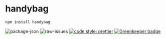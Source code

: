 # handybag
`npm install handybag`

![package-json](https://img.shields.io/npm/v/handybag?style=for-the-badge)
![raw-issues](https://img.shields.io/github/issues-raw/thewilloftheshadow/handybag?style=for-the-badge)
[![code style: prettier](https://img.shields.io/badge/code_style-prettier-ff69b4.svg?style=for-the-badge)](https://github.com/prettier/prettier) [![Greenkeeper badge](https://badges.greenkeeper.io/thewilloftheshadow/handybag.svg)](https://greenkeeper.io/)


